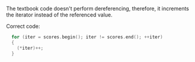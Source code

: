 The textbook code doesn't perform dereferencing, therefore, it increments the iterator instead of the referenced value.

Correct code:

```cpp
  for (iter = scores.begin(); iter != scores.end(); ++iter)
  {
    (*iter)++;
  }
```
